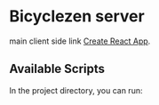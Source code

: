 # Bicyclezen server

main client side link [Create React App](https://github.com/facebook/create-react-app).

## Available Scripts

In the project directory, you can run:
